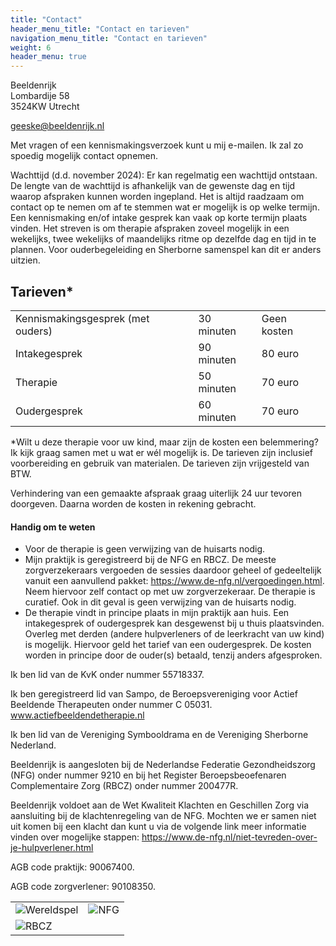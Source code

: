 ```yaml
---
title: "Contact"
header_menu_title: "Contact en tarieven"
navigation_menu_title: "Contact en tarieven"
weight: 6
header_menu: true
---
```


Beeldenrijk  
Lombardije 58  
3524KW Utrecht

geeske@beeldenrijk.nl

Met vragen of een kennismakingsverzoek kunt u mij e-mailen. Ik zal zo spoedig mogelijk contact opnemen.

Wachttijd (d.d. november 2024): Er kan regelmatig een wachttijd ontstaan. De lengte van de wachttijd is afhankelijk van de gewenste dag en tijd waarop afspraken kunnen worden ingepland. Het is altijd raadzaam om contact op te nemen om af te stemmen wat er mogelijk is op welke termijn. Een kennismaking en/of intake gesprek kan vaak op korte termijn plaats vinden. Het streven is om therapie afspraken zoveel mogelijk in een wekelijks, twee wekelijks of maandelijks ritme op dezelfde dag en tijd in te plannen. Voor ouderbegeleiding en Sherborne samenspel kan dit er anders uitzien.

## Tarieven\*

|                                   |            |             |
| --------------------------------- | ---------- | ----------- |
| Kennismakingsgesprek (met ouders) | 30 minuten | Geen kosten |
| Intakegesprek                     | 90 minuten | 80 euro     |
| Therapie                          | 50 minuten | 70 euro     |
| Oudergesprek                      | 60 minuten | 70 euro     |

\*Wilt u deze therapie voor uw kind, maar zijn de kosten een belemmering? Ik kijk graag samen met u wat er wél mogelijk is.
De tarieven zijn inclusief voorbereiding en gebruik van materialen. De tarieven zijn vrijgesteld van BTW.

Verhindering van een gemaakte afspraak graag uiterlijk 24 uur tevoren doorgeven. Daarna worden de kosten in rekening gebracht.

#### Handig om te weten

- Voor de therapie is geen verwijzing van de huisarts nodig.
- Mijn praktijk is geregistreerd bij de NFG en RBCZ. De meeste zorgverzekeraars vergoeden de sessies daardoor geheel of gedeeltelijk vanuit een aanvullend pakket: https://www.de-nfg.nl/vergoedingen.html. Neem hiervoor zelf contact op met uw zorgverzekeraar. De therapie is curatief. Ook in dit geval is geen verwijzing van de huisarts nodig.
- De therapie vindt in principe plaats in mijn praktijk aan huis. Een intakegesprek of oudergesprek kan desgewenst bij u thuis plaatsvinden. Overleg met derden (andere hulpverleners of de leerkracht van uw kind) is mogelijk. Hiervoor geld het tarief van een oudergesprek. De kosten worden in principe door de ouder(s) betaald, tenzij anders afgesproken.

Ik ben lid van de KvK onder nummer 55718337.

Ik ben geregistreerd lid van Sampo, de Beroepsvereniging voor Actief Beeldende Therapeuten onder nummer C 05031.
www.actiefbeeldendetherapie.nl

Ik ben lid van de Vereniging Symbooldrama en de Vereniging Sherborne Nederland.

Beeldenrijk is aangesloten bij de Nederlandse Federatie Gezondheidszorg (NFG) onder nummer 9210 en bij het Register Beroepsbeoefenaren Complementaire Zorg (RBCZ) onder nummer 200477R.

Beeldenrijk voldoet aan de Wet Kwaliteit Klachten en Geschillen Zorg via aansluiting bij de klachtenregeling van de NFG. Mochten we er samen niet uit komen bij een klacht dan kunt u via de volgende link meer informatie vinden over mogelijke stappen: https://www.de-nfg.nl/niet-tevreden-over-je-hulpverlener.html

AGB code praktijk: 90067400.

AGB code zorgverlener: 90108350.

|                                      |                             |
| ------------------------------------ | --------------------------- |
| ![Wereldspel](images/wereldspel.png) | ![NFG](images/nfg-logo.png) |
| ![RBCZ](images/rbcz-logo.jpg)        |                             |
